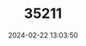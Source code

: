 ---
title: "35211"
category: "Aiouea piauhyensis"
draft: false
date: 2024-02-22 13:03:50
languages:
  Portuguese: ["Sassafrás"]
---